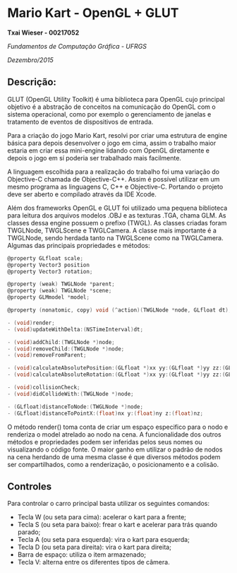 Mario Kart - OpenGL + GLUT
==============

**Txai Wieser - 00217052**

*Fundamentos de Computação Gráfica - UFRGS*

*Dezembro/2015*

Descrição:
--------------

GLUT (OpenGL Utility Toolkit) é uma biblioteca para OpenGL cujo principal objetivo é a abstração de conceitos na comunicação do OpenGL com o sistema operacional, como por exemplo o gerenciamento de janelas e tratamento de eventos de dispositivos de entrada.

Para a criação do jogo Mario Kart, resolvi por criar uma estrutura de engine básica para depois desenvolver o jogo em cima, assim o trabalho maior estaria em criar essa mini-engine lidando com OpenGL diretamente e depois o jogo em sí poderia ser trabalhado mais facilmente.

A linguagem escolhida para a realização do trabalho foi uma variação do Objective-C chamada de Objective-C++. Assim é possível utilizar em um mesmo programa as linguagens C, C++ e Objective-C. Portando o projeto deve ser aberto e compilado através da IDE Xcode.

Além dos frameworks OpenGL e GLUT foi utilizado uma pequena biblioteca para leitura dos arquivos modelos .OBJ e as texturas .TGA, chama GLM.
As classes dessa engine possuem o prefixo (TWGL). As classes criadas foram TWGLNode, TWGLScene e TWGLCamera.
A classe mais importante é a TWGLNode, sendo herdada tanto na TWGLScene como na TWGLCamera.
Algumas das principais propriedades e métodos:

```Objective-C
@property GLfloat scale;
@property Vector3 position
@property Vector3 rotation;

@property (weak) TWGLNode *parent;
@property (weak) TWGLNode *scene;
@property GLMmodel *model;

@property (nonatomic, copy) void (^action)(TWGLNode *node, GLfloat dt);

- (void)render;
- (void)updateWithDelta:(NSTimeInterval)dt;

- (void)addChild:(TWGLNode *)node;
- (void)removeChild:(TWGLNode *)node;
- (void)removeFromParent;

- (void)calculateAbsolutePosition:(GLfloat *)xx yy:(GLfloat *)yy zz:(GLfloat *)zz;
- (void)calculateAbsoluteRotation:(GLfloat *)xx yy:(GLfloat *)yy zz:(GLfloat *)zz;

- (void)collisionCheck;
- (void)didCollideWith:(TWGLNode *)node;

- (GLfloat)distanceToNode:(TWGLNode *)node;
- (GLfloat)distanceToPointX:(float)nx y:(float)ny z:(float)nz;
```

O método render() toma conta de criar um espaço especifico para o nodo e renderiza o model atrelado ao nodo na cena. A funcionalidade dos outros métodos e propriedades podem ser inferidas pelos seus nomes ou visualizando o código fonte.
O maior ganho em utilizar o padrão de nodos na cena herdando de uma mesma classe é que diversos métodos podem ser compartilhados, como a renderização, o posicionamento e a colisão.

## Controles ##
Para controlar o carro principal basta utilizar os seguintes comandos:
* Tecla W (ou seta para cima): acelerar o kart para a frente; 
* Tecla S (ou seta para baixo): frear o kart e acelerar para trás quando parado; 
* Tecla A (ou seta para esquerda): vira o kart para esquerda; 
* Tecla D (ou seta para direita): vira o kart para direita; 
* Barra de espaço: utiliza o item armazenado; 
* Tecla V: alterna entre os diferentes tipos de câmera. 

